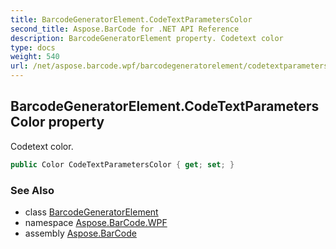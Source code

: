 ```yaml
---
title: BarcodeGeneratorElement.CodeTextParametersColor
second_title: Aspose.BarCode for .NET API Reference
description: BarcodeGeneratorElement property. Codetext color
type: docs
weight: 540
url: /net/aspose.barcode.wpf/barcodegeneratorelement/codetextparameterscolor/
---
```

## BarcodeGeneratorElement.CodeTextParametersColor property

Codetext color.

```csharp
public Color CodeTextParametersColor { get; set; }
```

### See Also

* class [BarcodeGeneratorElement](../)
* namespace [Aspose.BarCode.WPF](../../barcodegeneratorelement/)
* assembly [Aspose.BarCode](../../../)


